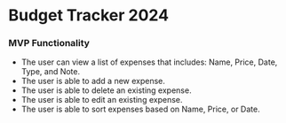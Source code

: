 # Budget Tracker 2024
### MVP Functionality
- The user can view a list of expenses that includes: Name, Price, Date, Type, and Note.
- The user is able to add a new expense.
- The user is able to delete an existing expense.
- The user is able to edit an existing expense.
- The user is able to sort expenses based on Name, Price, or Date.
